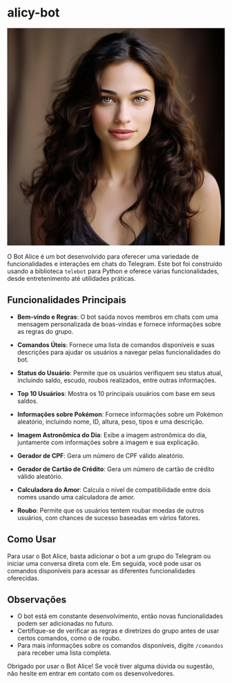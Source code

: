 # alicy-bot

![bot_alice_image.png](https://github.com/FabioSilva11/alicy-bot/blob/main/alicy.png)

O Bot Alice é um bot desenvolvido para oferecer uma variedade de funcionalidades e interações em chats do Telegram. Este bot foi construído usando a biblioteca `telebot` para Python e oferece várias funcionalidades, desde entretenimento até utilidades práticas.

## Funcionalidades Principais

- **Bem-vindo e Regras**: O bot saúda novos membros em chats com uma mensagem personalizada de boas-vindas e fornece informações sobre as regras do grupo.

- **Comandos Úteis**: Fornece uma lista de comandos disponíveis e suas descrições para ajudar os usuários a navegar pelas funcionalidades do bot.

- **Status do Usuário**: Permite que os usuários verifiquem seu status atual, incluindo saldo, escudo, roubos realizados, entre outras informações.

- **Top 10 Usuários**: Mostra os 10 principais usuários com base em seus saldos.

- **Informações sobre Pokémon**: Fornece informações sobre um Pokémon aleatório, incluindo nome, ID, altura, peso, tipos e uma descrição.

- **Imagem Astronômica do Dia**: Exibe a imagem astronômica do dia, juntamente com informações sobre a imagem e sua explicação.

- **Gerador de CPF**: Gera um número de CPF válido aleatório.

- **Gerador de Cartão de Crédito**: Gera um número de cartão de crédito válido aleatório.

- **Calculadora do Amor**: Calcula o nível de compatibilidade entre dois nomes usando uma calculadora de amor.

- **Roubo**: Permite que os usuários tentem roubar moedas de outros usuários, com chances de sucesso baseadas em vários fatores.

## Como Usar

Para usar o Bot Alice, basta adicionar o bot a um grupo do Telegram ou iniciar uma conversa direta com ele. Em seguida, você pode usar os comandos disponíveis para acessar as diferentes funcionalidades oferecidas.

## Observações

- O bot está em constante desenvolvimento, então novas funcionalidades podem ser adicionadas no futuro.
- Certifique-se de verificar as regras e diretrizes do grupo antes de usar certos comandos, como o de roubo.
- Para mais informações sobre os comandos disponíveis, digite `/comandos` para receber uma lista completa.

Obrigado por usar o Bot Alice! Se você tiver alguma dúvida ou sugestão, não hesite em entrar em contato com os desenvolvedores.

